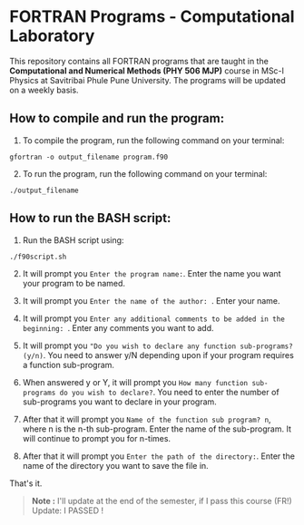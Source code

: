 # FORTRAN Programs - Computational Laboratory

This repository contains all FORTRAN programs that are taught in the **Computational and Numerical Methods (PHY 506 MJP)** course in MSc-I Physics at Savitribai Phule Pune University. The programs will be updated on a weekly basis.

## How to compile and run the program:

1. To compile the program, run the following command on your terminal:

```
gfortran -o output_filename program.f90
```

2. To run the program, run the following command on your terminal:

```
./output_filename
```

## How to run the BASH script:

1. Run the BASH script using:

```
./f90script.sh
```

2. It will prompt you `Enter the program name:`. Enter the name you want your program to be named.

3. It will prompt you `Enter the name of the author: `. Enter your name.

4. It will prompt you `Enter any additional comments to be added in the beginning: `. Enter any comments you want to add.

5. It will prompt you `"Do you wish to declare any function sub-programs?(y/n)`. You need to answer y/N depending upon if your program requires a function sub-program.

6. When answered y or Y, it will prompt you `How many function sub-programs do you wish to declare?`. You need to enter the number of sub-programs you want to declare in your program.

7. After that it will prompt you `Name of the function sub program? n`, where n is the n-th sub-program. Enter the name of the sub-program. It will continue to prompt you for n-times.

8. After that it will prompt you `Enter the path of the directory:`. Enter the name of the directory you want to save the file in. 

That's it.

> **Note :** I'll update at the end of the semester, if I pass this course (FR!) Update: I PASSED !
